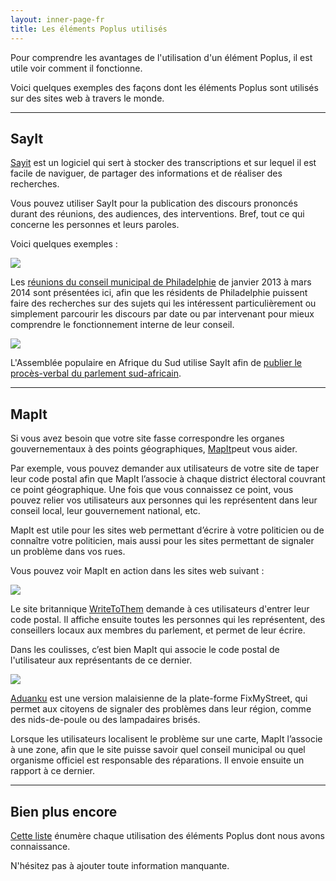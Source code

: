 ```yaml
---
layout: inner-page-fr
title: Les éléments Poplus utilisés
---
```


Pour comprendre les avantages de l'utilisation d'un élément Poplus, il est utile voir comment il fonctionne.

Voici quelques exemples des façons dont les éléments Poplus sont utilisés sur des sites web à travers le monde.

---

## SayIt

<a href="http://sayit.mysociety.org/">Sayit</a> est un logiciel qui sert à stocker des transcriptions et sur lequel il est facile de naviguer, de partager des informations et de réaliser des recherches.

Vous pouvez utiliser SayIt pour la publication des discours prononcés durant des réunions, des audiences, des interventions. Bref, tout ce qui concerne les personnes et leurs paroles.

Voici quelques exemples :

<div class="grid-row"><div class="column-one-of-two">

  <a href="http://philadelphia.sayit.mysociety.org/speakers">
    <img class="example-screenshot" src="{{ site.baseurl }}/assets/img/example-sayit-philly.png">
  </a>

  <p>Les <a href="http://philadelphia.sayit.mysociety.org/">réunions du conseil municipal de Philadelphie</a> de janvier 2013 à mars 2014 sont présentées ici, afin que les résidents de Philadelphie puissent faire des recherches sur des sujets qui les intéressent particulièrement ou simplement parcourir les discours par date ou par intervenant pour mieux comprendre le fonctionnement interne de leur conseil.</p>

</div><div class="column-one-of-two">

  <a href="http://www.pa.org.za/hansard/2014/february/20/proceedings-of-the-national-assembly-thursday-20-f/announcements-tablings-and-committee-reports-reply">
    <img class="example-screenshot" src="{{ site.baseurl }}/assets/img/example-sayit-pa.png">
  </a>

  <p>L'Assemblée populaire en Afrique du Sud utilise SayIt afin de <a href="http://www.pa.org.za/hansard/">publier le procès-verbal du parlement sud-africain</a>.</p>

</div></div>

---

## MapIt

Si vous avez besoin que votre site fasse correspondre les organes gouvernementaux à des points géographiques, <a href="http://mapit.poplus.org/">MapIt</a>peut vous aider.

Par exemple, vous pouvez demander aux utilisateurs de votre site de taper leur code postal afin que MapIt l’associe à chaque district électoral couvrant ce point géographique. Une fois que vous connaissez ce point, vous pouvez relier vos utilisateurs aux personnes qui les représentent dans leur conseil local, leur gouvernement national, etc.

MapIt est utile pour les sites web permettant d’écrire à votre politicien ou de connaître votre politicien, mais aussi pour les sites permettant de signaler un problème dans vos rues.

Vous pouvez voir MapIt en action dans les sites web suivant :

<div class="grid-row"><div class="column-one-of-two">

  <a href="https://www.writetothem.com">
    <img class="example-screenshot" src="{{ site.baseurl }}/assets/img/example-mapit-wtt.jpg">
  </a>

  <p>Le site britannique <a href="https://www.writetothem.com/">WriteToThem</a> demande à ces utilisateurs d'entrer leur code postal. Il affiche ensuite toutes les personnes qui les représentent, des conseillers locaux aux membres du parlement, et permet de leur écrire.</p>

  <p>Dans les coulisses, c’est bien MapIt qui associe le code postal de l'utilisateur aux représentants de ce dernier.</p>

</div><div class="column-one-of-two">

  <a href="http://aduanku.my">
    <img class="example-screenshot" src="{{ site.baseurl }}/assets/img/example-mapit-aduanku.png">
  </a>

  <p><a href="http://aduanku.my/">Aduanku</a> est une  version malaisienne de la plate-forme FixMyStreet, qui permet aux citoyens de signaler des problèmes dans leur région, comme des nids-de-poule ou des lampadaires brisés.</p>

  <p>Lorsque les utilisateurs localisent le problème sur une carte, MapIt l’associe à une zone, afin que le site puisse savoir quel conseil municipal ou quel organisme officiel est responsable des réparations. Il envoie ensuite un rapport à ce dernier.</p>

</div></div>

---

## Bien plus encore

<a href="https://docs.google.com/a/mysociety.org/spreadsheets/d/1O8-2uwUufcigjwxymcDaSJ25GpXfh1is63PUnhFgmhw/edit#gid=0">Cette liste</a> énumère chaque utilisation des éléments Poplus dont nous avons connaissance. 

N'hésitez pas à ajouter toute information manquante.
